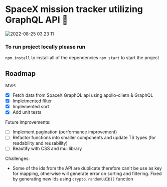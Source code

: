 # SpaceX mission tracker utilizing GraphQL API 🚀
![2022-08-25 03 23 11](https://user-images.githubusercontent.com/40623643/186641326-800858cb-382f-4fe5-93fd-970aecf2d12d.gif)

### To run project locally please run
`npm install` to install all of the dependencies
`npm start` to start the project

## Roadmap

MVP: 
- [x] Fetch data from SpaceX GraphQL api using apollo-clietn & GraphQL
- [x] Impletmented filter 
- [x] Implemented sort 
- [x] Add unit tests

Future improvements:
- [ ] Implement pagination (performance improvement)
- [ ] Refactor functions into smaller components and update TS types (for readability and reusability)
- [ ] Beautify with CSS and mui library

Challenges: 
- Some of the ids from the API are duplicate therefore can't be use as key for mapping, otherwise will generate error on sorting and filtering. Fixed by generating new ids using `crypto.randomUUID()` function
